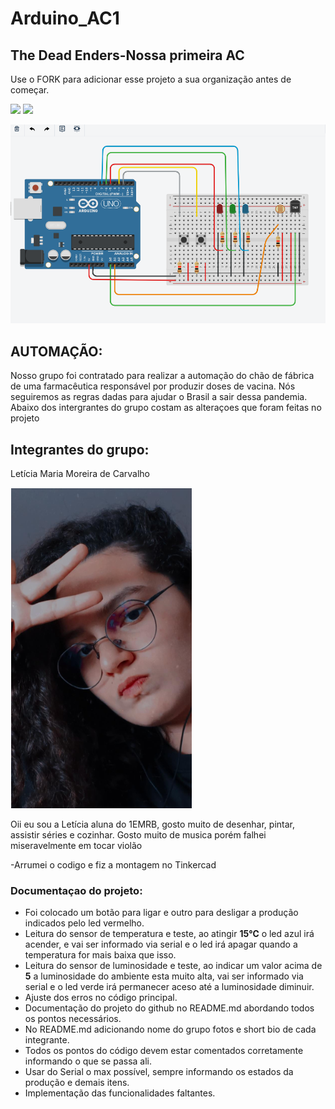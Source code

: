 # Arduino_AC1
##  The Dead Enders-Nossa primeira AC

Use o FORK para adicionar esse projeto a sua organização antes de começar.

![](https://img.shields.io/github/forks/Leoruiz197/Arduino_AC1)
![](https://img.shields.io/github/stars/Leoruiz197/Arduino_AC1)

![](https://github.com/The-Dead-Enders/Arduino_AC1/blob/main/AC1.ino.png)

## **AUTOMAÇÃO:** 

Nosso grupo foi contratado para realizar a automação do chão de fábrica de uma farmacêutica responsável por produzir doses de vacina. Nós seguiremos as regras dadas para ajudar o Brasil a sair dessa pandemia.
Abaixo dos intergrantes do grupo costam as alteraçoes que foram feitas no projeto 

## Integrantes do grupo:


Letícia Maria Moreira de Carvalho 

![](https://github.com/The-Dead-Enders/Arduino_AC1/blob/main/Leticia%20Maria%20.png)

Oii eu sou a Letícia aluna do 1EMRB, gosto muito de desenhar, pintar, assistir séries e cozinhar. Gosto muito de musica porém falhei miseravelmente em tocar violão 

-Arrumei o codigo e fiz a montagem no Tinkercad 

### Documentaçao do projeto:

- Foi colocado um botão para ligar e outro para desligar a produção indicados pelo led vermelho.
- Leitura do sensor de temperatura e teste, ao atingir **15℃** o led azul irá acender, e vai ser informado via serial e o led irá apagar quando a temperatura for mais baixa que isso.
- Leitura do sensor de luminosidade e teste, ao indicar um valor acima de **5** a luminosidade do ambiente esta muito alta, vai ser informado via serial e o led verde irá permanecer aceso até a luminosidade diminuir.
- Ajuste dos erros no código principal.
- Documentação do projeto do github no README.md abordando todos os pontos necessários.
- No README.md adicionando nome do grupo fotos e short bio de cada integrante.
- Todos os pontos do código devem estar comentados corretamente informando o que se passa ali.
- Usar do Serial o max possível, sempre informando os estados da produção e demais itens.
- Implementação das funcionalidades faltantes.
